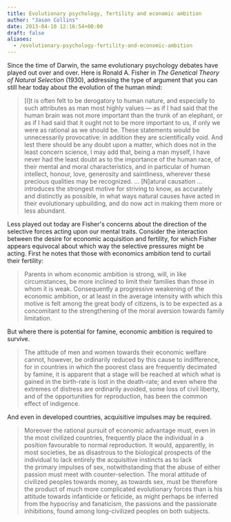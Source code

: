 ```yaml
---
title: Evolutionary psychology, fertility and economic ambition
author: "Jason Collins"
date: 2013-04-10 12:16:54+00:00
draft: false
aliases:
  - /evolutionary-psychology-fertility-and-economic-ambition
---
```


Since the time of Darwin, the same evolutionary psychology debates have played out over and over. Here is Ronald A. Fisher in *The Genetical Theory of Natural Selection* (1930), addressing the type of argument that you can still hear today about the evolution of the human mind:

>[I]t is often felt to be derogatory to human nature, and especially to such attributes as man most highly values — as if I had said that the human brain was not more important than the trunk of an elephant, or as if I had said that it ought not to be more important to us, if only we were as rational as we should be. These statements would be unnecessarily provocative: in addition they are scientifically void. And lest there should be any doubt upon a matter, which does not in the least concern science, I may add that, being a man myself, I have never had the least doubt as to the importance of the human race, of their mental and moral characteristics, and in particular of human intellect, honour, love, generosity and saintliness, wherever these precious qualities may be recognized. ... [N]atural causation ... introduces the strongest motive for striving to know, as accurately and distinctly as possible, in what ways natural causes have acted in their evolutionary upbuilding, and do now act in making them more or less abundant.

Less played out today are Fisher's concerns about the direction of the selective forces acting upon our mental traits. Consider the interaction between the desire for economic acquisition and fertility, for which Fisher appears equivocal about which way the selective pressures might be acting. First he notes that those with economics ambition tend to curtail their fertility:

>Parents in whom economic ambition is strong, will, in like circumstances, be more inclined to limit their families than those in whom it is weak. Consequently a progressive weakening of the economic ambition, or at least in the average intensity with which this motive is felt among the great body of citizens, is to be expected as a concomitant to the strengthening of the moral aversion towards family limitation.

But where there is potential for famine, economic ambition is required to survive.

>The attitude of men and women towards their economic welfare cannot, however, be ordinarily reduced by this cause to indifference, for in countries in which the poorest class are frequently decimated by famine, it is apparent that a stage will be reached at which what is gained in the birth-rate is lost in the death-rate; and even where the extremes of distress are ordinarily avoided, some loss of civil liberty, and of the opportunities for reproduction, has been the common effect of indigence.

And even in developed countries, acquisitive impulses may be required.

>Moreover the rational pursuit of economic advantage must, even in the most civilized countries, frequently place the individual in a position favourable to normal reproduction. It would, apparently, in most societies, be as disastrous to the biological prospects of the individual to lack entirely the acquisitive instincts as to lack the primary impulses of sex, notwithstanding that the abuse of either passion must meet with counter-selection. The moral attitude of civilized peoples towards money, as towards sex, must be therefore the product of much more complicated evolutionary forces than is his attitude towards infanticide or feticide, as might perhaps be inferred from the hypocrisy and fanaticism, the passions and the passionate inhibitions, found among long-civilized peoples on both subjects.